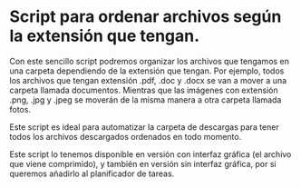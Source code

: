 # Script para ordenar archivos según la extensión que tengan.

Con este sencillo script podremos organizar los archivos que tengamos en una carpeta dependiendo de la extensión que tengan. Por ejemplo, todos los archivos que tengan extensión .pdf, .doc y .docx se van a mover a una carpeta llamada documentos. Mientras que las imágenes con extensión .png, .jpg y .jpeg se moverán de la misma manera a otra carpeta llamada fotos.

Este script es ideal para automatizar la carpeta de descargas para tener todos los archivos descargados ordenados en todo momento.

Este script lo tenemos disponible en versión con interfaz gráfica (el archivo que viene comprimido), y también en versión sin interfaz gráfica, por si queremos añadirlo al planificador de tareas.
